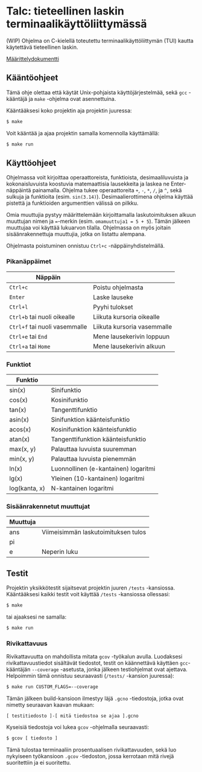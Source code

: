 # Talc: tieteellinen laskin terminaalikäyttöliittymässä
(WIP) Ohjelma on C-kielellä toteutettu terminaalikäyttöliittymän (TUI) kautta käytettävä tieteellinen laskin. 

[Määrittelydokumentti](https://github.com/TatuLaras/talc/blob/master/docs/m%C3%A4%C3%A4rittely.md)

## Kääntöohjeet
Tämä ohje olettaa että käytät Unix-pohjaista käyttöjärjestelmää, sekä `gcc` -kääntäjä ja `make` -ohjelma ovat asennettuina. 

Kääntääksesi koko projektin aja projektin juuressa:
```bash
$ make
```

Voit kääntää ja ajaa projektin samalla komennolla käyttämällä:

```bash
$ make run
```


## Käyttöohjeet
Ohjelmassa voit kirjoittaa operaattoreista, funktioista, desimaaliluvuista ja kokonaisluvuista koostuvia matemaattisia lausekkeita ja laskea ne Enter-näppäintä painamalla.
Ohjelma tukee operaattoreita `+`, `-`, `*`, `/`, ja `^`, sekä sulkuja ja funktioita (esim. `sin(3.14)`).
Desimaalierottimena ohjelma käyttää pistettä ja funktioiden argumenttien välissä on pilkku.

Omia muuttujia pystyy määrittelemään kirjoittamalla laskutoimituksen alkuun muuttujan nimen ja `=`-merkin (esim. `omamuuttuja1 = 5 + 5`).
Tämän jälkeen muuttujaa voi käyttää lukuarvon tilalla.
Ohjelmassa on myös joitain sisäänrakennettuja muuttujia, jotka on listattu alempana.

Ohjelmasta poistuminen onnistuu `Ctrl+c` -näppäinyhdistelmällä.

### Pikanäppäimet
| Näppäin | |
| --- | --- |
| `Ctrl+c` | Poistu ohjelmasta |
| `Enter` | Laske lauseke |
| `Ctrl+l` | Pyyhi tulokset |
| `Ctrl+b` tai nuoli oikealle | Liikuta kursoria oikealle |
| `Ctrl+f` tai nuoli vasemmalle | Liikuta kursoria vasemmalle |
| `Ctrl+e` tai `End` | Mene lausekerivin loppuun |
| `Ctrl+a` tai `Home` | Mene lausekerivin alkuun |

### Funktiot
| Funktio | |
| --- | --- |
| sin(x) | Sinifunktio |
| cos(x) | Kosinifunktio |
| tan(x) | Tangenttifunktio |
| asin(x) | Sinifunktion käänteisfunktio |
| acos(x) | Kosinifunktion käänteisfunktio |
| atan(x) | Tangenttifunktion käänteisfunktio |
| max(x, y) | Palauttaa luvuista suuremman |
| min(x, y) | Palauttaa luvuista pienemmän |
| ln(x) | Luonnollinen (e-kantainen) logaritmi |
| lg(x) | Yleinen (10-kantainen) logaritmi |
| log(kanta, x) | N-kantainen logaritmi |

### Sisäänrakennetut muuttujat

| Muuttuja | |
| --- | --- |
| ans | Viimeisimmän laskutoimituksen tulos |
| pi ||
| e | Neperin luku|

## Testit
Projektin yksikkötestit sijaitsevat projektin juuren `/tests` -kansiossa. Kääntääksesi kaikki testit voit käyttää `/tests` -kansiossa ollessasi:
```bash
$ make
```
tai ajaaksesi ne samalla:
```bash
$ make run
```


### Rivikattavuus
Rivikattavuutta on mahdollista mitata `gcov` -työkalun avulla. Luodaksesi rivikattavuustiedot sisältävät tiedostot, testit on käännettävä käyttäen `gcc`-kääntäjän `--coverage` -asetusta, jonka jälkeen testiohjelmat ovat ajettava. Helpoimmin tämä onnistuu seuraavasti (`/tests/` -kansion juuressa):

```bash
$ make run CUSTOM_FLAGS=--coverage
```

Tämän jälkeen build-kansioon ilmestyy läjä `.gcno` -tiedostoja, jotka ovat nimetty seuraavan kaavan mukaan:
```
[ testitiedosto ]-[ mitä tiedostoa se ajaa ].gcno
```

Kyseisiä tiedostoja voi lukea `gcov` -ohjelmalla seuraavasti:
```bash
$ gcov [ tiedosto ]
```

Tämä tulostaa terminaaliin prosentuaalisen rivikattavuuden, sekä luo nykyiseen työkansioon `.gcov` -tiedoston, jossa kerrotaan mitä rivejä suoritettiin ja ei suoritettu.
